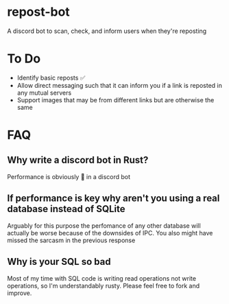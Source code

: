 # repost-bot

A discord bot to scan, check, and inform users when they're reposting

# To Do

- Identify basic reposts ✅
- Allow direct messaging such that it can inform you if a link is reposted in any mutual servers
- Support images that may be from different links but are otherwise the same

# FAQ

## Why write a discord bot in Rust?

Performance is obviously 🔑 in a discord bot

## If performance is key why aren't you using a real database instead of SQLite

Arguably for this purpose the perfomance of any other database will actually be worse because of the downsides of IPC. You also might have missed the sarcasm in the previous response

## Why is your SQL so bad

Most of my time with SQL code is writing read operations not write operations, so I'm understandably rusty. Please feel free to fork and improve.
